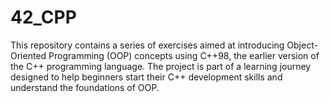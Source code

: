 # 42_CPP
This repository contains a series of exercises aimed at introducing Object-Oriented Programming (OOP) concepts using C++98, the earlier version of the C++ programming language. The project is part of a learning journey designed to help beginners start their C++ development skills and understand the foundations of OOP.
